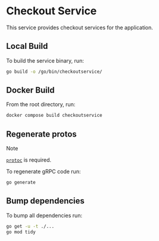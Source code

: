 # Checkout Service

This service provides checkout services for the application.

## Local Build

To build the service binary, run:

```sh
go build -o /go/bin/checkoutservice/
```

## Docker Build

From the root directory, run:

```sh
docker compose build checkoutservice
```

## Regenerate protos

> [!NOTE]
> [`protoc`](https://grpc.io/docs/protoc-installation/) is required.

To regenerate gRPC code run:

```sh
go generate
```

## Bump dependencies

To bump all dependencies run:

```sh
go get -u -t ./...
go mod tidy
```
